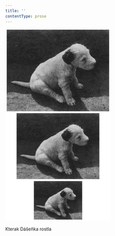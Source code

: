 ```yaml
---
title: ''
contentType: prose
---
```


![dasenka_fotky_004](./resources/dasenka_fotky_004.jpg)  

Kterak Dášeňka rostla
